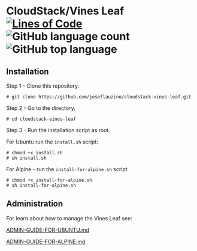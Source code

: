 # CloudStack/Vines Leaf [![Lines of Code](https://sonarcloud.io/api/project_badges/measure?project=joseflauzino_cloudstack-vines-leaf&metric=ncloc)](https://sonarcloud.io/dashboard?id=joseflauzino_cloudstack-vines-leaf) ![GitHub language count](https://img.shields.io/github/languages/count/joseflauzino/cloudstack-vines-leaf.svg) ![GitHub top language](https://img.shields.io/github/languages/top/joseflauzino/cloudstack-vines-leaf.svg)

## Installation

Step 1 - Clone this repository.

	# git clone https://github.com/joseflauzino/cloudstack-vines-leaf.git

Step 2 - Go to the directory.

	# cd cloudstack-vines-leaf

Step 3 - Run the installation script as root.

For Ubuntu run the `install.sh` script:

	# chmod +x install.sh
	# sh install.sh

For Alpine - run the `install-for-alpine.sh` script

	# chmod +x install-for-alpine.sh
	# sh install-for-alpine.sh

## Administration

For learn about how to manage the Vines Leaf see:

[ADMIN-GUIDE-FOR-UBUNTU.md](ADMIN-GUIDE-FOR-UBUNTU.md)

[ADMIN-GUIDE-FOR-ALPINE.md](ADMIN-GUIDE-FOR-ALPINE.md)